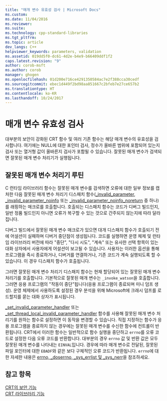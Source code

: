 ```yaml
---
title: "매개 변수 유효성 검사 | Microsoft Docs"
ms.custom: 
ms.date: 11/04/2016
ms.reviewer: 
ms.suite: 
ms.technology: cpp-standard-libraries
ms.tgt_pltfrm: 
ms.topic: article
dev_langs: C++
helpviewer_keywords: parameters, validation
ms.assetid: 019dd5f0-dc61-4d2e-b4e9-b66409ddf1f2
caps.latest.revision: "9"
author: corob-msft
ms.author: corob
manager: ghogen
ms.openlocfilehash: 01d200e716ce4291350584ac7e2f388cca30cedf
ms.sourcegitcommit: ebec1d449f2bd98aa851667c2bfeb7e27ce657b2
ms.translationtype: HT
ms.contentlocale: ko-KR
ms.lasthandoff: 10/24/2017
---
```

# <a name="parameter-validation"></a>매개 변수 유효성 검사
대부분의 보안이 강화된 CRT 함수 및 여러 기존 함수는 해당 매개 변수의 유효성을 검사합니다. 여기에는 NULL에 대한 포인터 검사, 정수가 올바른 범위에 포함되어 있는지 검사 또는 열거형 값이 올바른지 검사가 포함될 수 있습니다. 잘못된 매개 변수가 검색되면 잘못된 매개 변수 처리기가 실행됩니다.  
  
## <a name="invalid-parameter-handler-routine"></a>잘못된 매개 변수 처리기 루틴  
 C 런타임 라이브러리 함수는 잘못된 매개 변수를 검색하면 오류에 대한 일부 정보를 캡처한 다음 잘못된 매개 변수 처리기 디스패치 함수([_invalid_parameter](../c-runtime-library/reference/invalid-parameter-functions.md), [_invalid_parameter_noinfo](../c-runtime-library/reference/invalid-parameter-functions.md) 또는 [_invalid_parameter_noinfo_noreturn](../c-runtime-library/reference/invalid-parameter-functions.md) 중 하나)를 래핑하는 매크로를 호출합니다. 호출되는 디스패치 함수는 코드가 디버그 빌드인지, 일반 정품 빌드인지 아니면 오류가 복구할 수 있는 것으로 간주되지 않는지에 따라 달라집니다. 
 
 디버그 빌드에서 잘못된 매개 변수 매크로가 있으면 대개 디스패치 함수가 호출되기 전에 어설션이 실패하며 디버거 중단점이 생성됩니다. 코드를 실행하면 운영 체제 및 런타임 라이브러리 버전에 따라 "중단", "다시 시도", "계속" 또는 유사한 선택 항목이 있는 대화 상자에서 사용자에게 어설션이 보고될 수 있습니다. 사용자는 이러한 옵션을 통해 프로그램을 즉시 종료하거나, 디버거를 연결하거나, 기존 코드가 계속 실행되도록 할 수 있습니다. 이 경우 디스패치 함수가 호출됩니다. 
 
 그러면 잘못된 매개 변수 처리기 디스패치 함수는 현재 할당되어 있는 잘못된 매개 변수 처리기를 호출합니다. 기본적으로 잘못된 매개 변수는 `_invoke_watson`을 호출합니다. 그러면 응용 프로그램의 "작동이 중단"됩니다(응용 프로그램이 종료되며 미니 덤프 생성). 운영 체제에서 사용하도록 설정된 경우 분석을 위해 Microsoft에 크래시 덤프를 로드할지를 묻는 대화 상자가 표시됩니다.   
  
 [_set_invalid_parameter_handler](../c-runtime-library/reference/set-invalid-parameter-handler-set-thread-local-invalid-parameter-handler.md) 또는 [_set_thread_local_invalid_parameter_handler](../c-runtime-library/reference/set-invalid-parameter-handler-set-thread-local-invalid-parameter-handler.md) 함수를 사용해 잘못된 매개 변수 처리기를 원하는 함수로 설정하면 이 동작을 변경할 수 있습니다. 직접 지정하는 함수가 응용 프로그램을 종료하지 않는 경우에는 잘못된 매개 변수를 수신한 함수에 컨트롤이 반환됩니다. CRT에서 이러한 함수는 일반적으로 함수 실행을 중단하고 `errno`를 오류 코드로 설정한 다음 오류 코드를 반환합니다. 대부분의 경우 `errno` 값 및 반환 값은 모두 잘못된 매개 변수를 나타내는 `EINVAL`입니다. 경우에 따라 매개 변수로 전달된, 잘못된 파일 포인터에 대한 `EBADF`와 같은 보다 구체적인 오류 코드가 반환됩니다. `errno`에 대한 자세한 내용은 [errno, _doserrno, _sys_errlist 및 _sys_nerr](../c-runtime-library/errno-doserrno-sys-errlist-and-sys-nerr.md)을 참조하세요.  
  
## <a name="see-also"></a>참고 항목  
 [CRT의 보안 기능](../c-runtime-library/security-features-in-the-crt.md)   
 [CRT 라이브러리 기능](../c-runtime-library/crt-library-features.md)